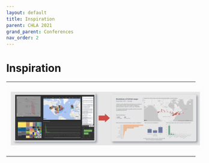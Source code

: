 ```yaml
---
layout: default
title: Inspiration
parent: CHLA 2021
grand_parent: Conferences
nav_order: 2
---
```


# Inspiration

---

<kbd><img style="border:12px solid  #fcfcfc" src="img/workshop.PNG"></kbd>

---

